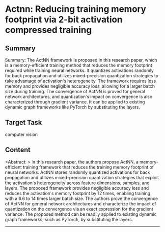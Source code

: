 # Actnn: Reducing training memory footprint via 2-bit activation compressed training

## Summary

Summary: The ActNN framework is proposed in this research paper, which is a memory-efficient training method that reduces the memory footprint required while training neural networks. It quantizes activations randomly for back propagation and utilizes mixed-precision quantization strategies to take advantage of activation's heterogeneity. The framework requires less memory and provides negligible accuracy loss, allowing for a larger batch size during training. The convergence of ActNN is proved for general network architectures, and quantization's impact on convergence is also characterized through gradient variance. It can be applied to existing dynamic graph frameworks like PyTorch by substituting the layers.


## Target Task

computer vision

## Content

<Abstract: >
In this research paper, the authors propose ActNN, a memory-efficient training framework that reduces the training memory footprint of neural networks. ActNN stores randomly quantized activations for back propagation and utilizes mixed-precision quantization strategies that exploit the activation's heterogeneity across feature dimensions, samples, and layers. The proposed framework provides negligible accuracy loss and reduces the activation's memory footprint by 12 times, enabling training with a 6.6 to 14 times larger batch size. The authors prove the convergence of ActNN for general network architectures and characterize the impact of quantization on the convergence via an exact expression for the gradient variance. The proposed method can be readily applied to existing dynamic graph frameworks, such as PyTorch, by substituting the layers.



---

